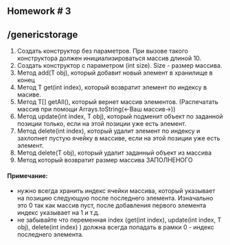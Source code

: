 Homework # 3
--
## /genericstorage
1.	Создать конструктор без параметров. При вызове такого конструктора должен инициализироваться массив длиной 10.
2.	Создать конструктор с параметром (int size). Size - размер массива.
3.	Метод add(T obj), который добавит новый элемент в хранилище в конец
4.	Метод T get(int index), который возвратит элемент по индексу в масиве.
5.	Метод T[] getAll(), который вернет массив элементов. (Распечатать массив при помощи Arrays.toString(<-Ваш массив->))
6.	Метод update(int index, T obj), который подменит объект по заданной позиции только, если на этой позиции уже есть элемент.
7.	Meтод delete(int index), который удалит элемент по индексу и захлопнет пустую ячейку в массиве, если на этой позиции уже есть элемент.
8.	Метод delete(T obj), который удалит заданный объект из массива
9.	Метод который возвратит размер массива ЗАПОЛНЕНОГО

#### Примечание:
* нужно всегда хранить индекс ячейки массива, который указывает на позицию следующую после последнего элемента. Изначально это 0 так как массив пуст, после добавления первого элемента индекс указывает на 1 и т.д.
* не забывайте что переменная index (get(int index), update(int index, T obj), delete(int index) ) должна всегда попадать в рамки 0 - индекс последнего элемента.